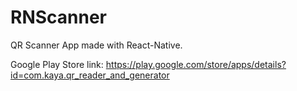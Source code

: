 # RNScanner
QR Scanner App made with React-Native.

Google Play Store link: https://play.google.com/store/apps/details?id=com.kaya.qr_reader_and_generator
